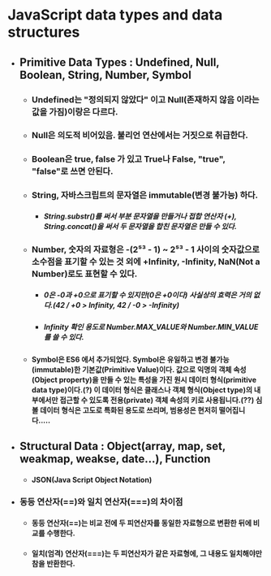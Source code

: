 # JavaScript data types and data structures

+ ## Primitive Data Types : Undefined, Null, Boolean, String, Number, Symbol
    + ### Undefined는 "정의되지 않았다" 이고 Null(존재하지 않음 이라는 값을 가짐)이랑은 다르다.
    + ### Null은 의도적 비어있음. 불리언 연산에서는 거짓으로 취급한다.
    + ### Boolean은 true, false 가 있고 True나 False, "true", "false"로 쓰면 안된다.
    + ### String, 자바스크립트의 문자열은 immutable(변경 불가능) 하다. 
        + ##### String.substr()를 써서 부분 문자열을 만들거나 접합 연산자 (+), String.concat()을 써서 두 문자열을 합친 문자열은 만들 수 있다.
    + ### Number, 숫자의 자료형은 -(2⁵³ - 1) ~ 2⁵³ - 1  사이의 숫자값으로 소수점을 표기할 수 있는 것 외에 +Infinity, -Infinity, NaN(Not a Number)로도 표현할 수 있다. 
        + ##### 0은 -0과 +0으로 표기할 수 있지만(0은 +0이다) 사실상의 효력은 거의 없다.(42 / +0 > Infinity, 42 / -0 > -Infinity)
        + ##### Infinity 확인 용도로 Number.MAX_VALUE와 Number.MIN_VALUE를 쓸 수 있다.
    + #### Symbol은 ES6 에서 추가되었다. Symbol은 유일하고 변경 불가능(immutable)한 기본값(Primitive Value)이다. 값으로 익명의 객체 속성(Object property)을 만들 수 있는 특성을 가진 원시 데이터 형식(primitive data type)이다.(?) 이 데이터 형식은 클래스나 객체 형식(Object type)의 내부에서만 접근할 수 있도록 전용(private) 객체 속성의 키로 사용됩니다.(??) 심볼 데이터 형식은 고도로 특화된 용도로 쓰리며, 범용성은 현저히 떨어집니다.....

+ ## Structural Data : Object(array, map, set, weakmap, weakse, date...), Function
    + #### JSON(Java Script Object Notation)


* ### 동등 연산자(==)와 일치 연산자(===)의 차이점
    * #### 동등 연산자(==)는 비교 전에 두 피연산자를 동일한 자료형으로 변환한 뒤에 비교를 수행한다.
    * #### 일치(엄격) 연산자(===)는 두 피연산자가 같은 자료형에, 그 내용도 일치해야만 참을 반환한다.